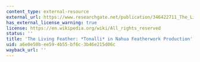 ```yaml
---
content_type: external-resource
external_url: https://www.researchgate.net/publication/346422711_The_Living_Feather_Tonalli_in_Nahua_Featherwork_Production
has_external_license_warning: true
license: https://en.wikipedia.org/wiki/All_rights_reserved
status: ''
title: 'The Living Feather: *Tonalli* in Nahua Featherwork Production'
uid: a6e0e50b-ee59-4b55-bf6c-3b46e215d06c
wayback_url: ''
---
```

